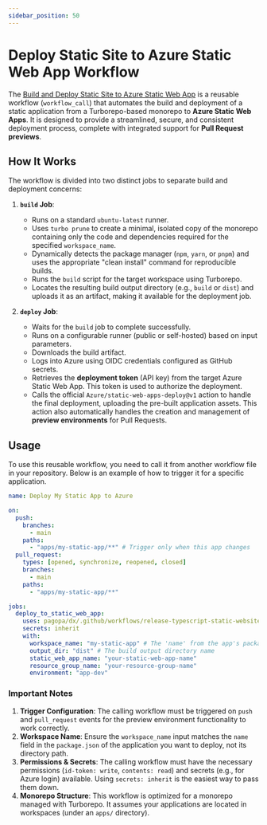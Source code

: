 ```yaml
---
sidebar_position: 50
---
```


# Deploy Static Site to Azure Static Web App Workflow

The
[Build and Deploy Static Site to Azure Static Web App](https://github.com/pagopa/dx/tree/main/.github/workflows/release-typescript-static-website-deploy-v1.yaml)
is a reusable workflow (`workflow_call`) that automates the build and deployment
of a static application from a Turborepo-based monorepo to **Azure Static Web
Apps**. It is designed to provide a streamlined, secure, and consistent
deployment process, complete with integrated support for **Pull Request
previews**.

## How It Works

The workflow is divided into two distinct jobs to separate build and deployment
concerns:

1. **`build` Job**:
    - Runs on a standard `ubuntu-latest` runner.
    - Uses `turbo prune` to create a minimal, isolated copy of the monorepo
      containing only the code and dependencies required for the specified
      `workspace_name`.
    - Dynamically detects the package manager (`npm`, `yarn`, or `pnpm`) and
      uses the appropriate "clean install" command for reproducible builds.
    - Runs the `build` script for the target workspace using Turborepo.
    - Locates the resulting build output directory (e.g., `build` or `dist`) and
      uploads it as an artifact, making it available for the deployment job.

2. **`deploy` Job**:
    - Waits for the `build` job to complete successfully.
    - Runs on a configurable runner (public or self-hosted) based on input
      parameters.
    - Downloads the build artifact.
    - Logs into Azure using OIDC credentials configured as GitHub secrets.
    - Retrieves the **deployment token** (API key) from the target Azure Static
      Web App. This token is used to authorize the deployment.
    - Calls the official `Azure/static-web-apps-deploy@v1` action to handle the
      final deployment, uploading the pre-built application assets. This action
      also automatically handles the creation and management of **preview
      environments** for Pull Requests.

## Usage

To use this reusable workflow, you need to call it from another workflow file in
your repository. Below is an example of how to trigger it for a specific
application.

```yaml
name: Deploy My Static App to Azure

on:
  push:
    branches:
      - main
    paths:
      - "apps/my-static-app/**" # Trigger only when this app changes
  pull_request:
    types: [opened, synchronize, reopened, closed]
    branches:
      - main
    paths:
      - "apps/my-static-app/**"

jobs:
  deploy_to_static_web_app:
    uses: pagopa/dx/.github/workflows/release-typescript-static-website-deploy-v1.yaml@main # Path to the reusable workflow
    secrets: inherit
    with:
      workspace_name: "my-static-app" # The 'name' from the app's package.json
      output_dir: "dist" # The build output directory name
      static_web_app_name: "your-static-web-app-name"
      resource_group_name: "your-resource-group-name"
      environment: "app-dev"
```

### Important Notes

1. **Trigger Configuration**: The calling workflow must be triggered on `push`
    and `pull_request` events for the preview environment functionality to work
    correctly.
2. **Workspace Name**: Ensure the `workspace_name` input matches the `name`
    field in the `package.json` of the application you want to deploy, not its
    directory path.
3. **Permissions & Secrets**: The calling workflow must have the necessary
    permissions (`id-token: write`, `contents: read`) and secrets (e.g., for
    Azure login) available. Using `secrets: inherit` is the easiest way to pass
    them down.
4. **Monorepo Structure**: This workflow is optimized for a monorepo managed
    with Turborepo. It assumes your applications are located in workspaces
    (under an `apps/` directory).
